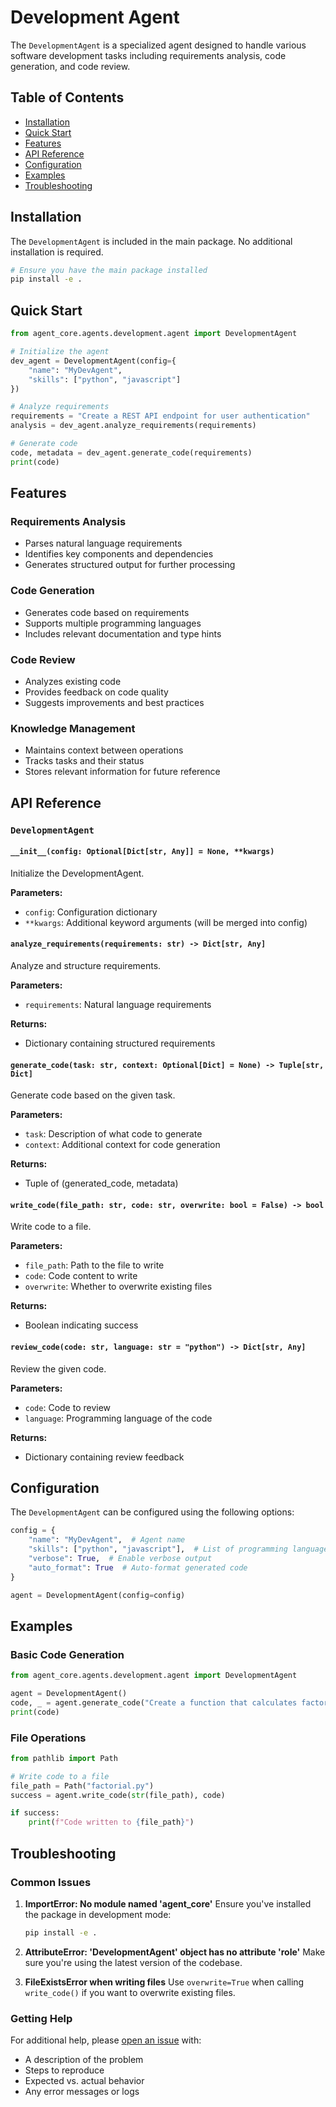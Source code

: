 # Development Agent

The `DevelopmentAgent` is a specialized agent designed to handle various software development tasks including requirements analysis, code generation, and code review.

## Table of Contents
- [Installation](#installation)
- [Quick Start](#quick-start)
- [Features](#features)
- [API Reference](#api-reference)
- [Configuration](#configuration)
- [Examples](#examples)
- [Troubleshooting](#troubleshooting)

## Installation

The `DevelopmentAgent` is included in the main package. No additional installation is required.

```bash
# Ensure you have the main package installed
pip install -e .
```

## Quick Start

```python
from agent_core.agents.development.agent import DevelopmentAgent

# Initialize the agent
dev_agent = DevelopmentAgent(config={
    "name": "MyDevAgent",
    "skills": ["python", "javascript"]
})

# Analyze requirements
requirements = "Create a REST API endpoint for user authentication"
analysis = dev_agent.analyze_requirements(requirements)

# Generate code
code, metadata = dev_agent.generate_code(requirements)
print(code)
```

## Features

### Requirements Analysis
- Parses natural language requirements
- Identifies key components and dependencies
- Generates structured output for further processing

### Code Generation
- Generates code based on requirements
- Supports multiple programming languages
- Includes relevant documentation and type hints

### Code Review
- Analyzes existing code
- Provides feedback on code quality
- Suggests improvements and best practices

### Knowledge Management
- Maintains context between operations
- Tracks tasks and their status
- Stores relevant information for future reference

## API Reference

### `DevelopmentAgent`

#### `__init__(config: Optional[Dict[str, Any]] = None, **kwargs)`
Initialize the DevelopmentAgent.

**Parameters:**
- `config`: Configuration dictionary
- `**kwargs`: Additional keyword arguments (will be merged into config)

#### `analyze_requirements(requirements: str) -> Dict[str, Any]`
Analyze and structure requirements.

**Parameters:**
- `requirements`: Natural language requirements

**Returns:**
- Dictionary containing structured requirements

#### `generate_code(task: str, context: Optional[Dict] = None) -> Tuple[str, Dict]`
Generate code based on the given task.

**Parameters:**
- `task`: Description of what code to generate
- `context`: Additional context for code generation

**Returns:**
- Tuple of (generated_code, metadata)

#### `write_code(file_path: str, code: str, overwrite: bool = False) -> bool`
Write code to a file.

**Parameters:**
- `file_path`: Path to the file to write
- `code`: Code content to write
- `overwrite`: Whether to overwrite existing files

**Returns:**
- Boolean indicating success

#### `review_code(code: str, language: str = "python") -> Dict[str, Any]`
Review the given code.

**Parameters:**
- `code`: Code to review
- `language`: Programming language of the code

**Returns:**
- Dictionary containing review feedback

## Configuration

The `DevelopmentAgent` can be configured using the following options:

```python
config = {
    "name": "MyDevAgent",  # Agent name
    "skills": ["python", "javascript"],  # List of programming languages
    "verbose": True,  # Enable verbose output
    "auto_format": True  # Auto-format generated code
}

agent = DevelopmentAgent(config=config)
```

## Examples

### Basic Code Generation

```python
from agent_core.agents.development.agent import DevelopmentAgent

agent = DevelopmentAgent()
code, _ = agent.generate_code("Create a function that calculates factorial")
print(code)
```

### File Operations

```python
from pathlib import Path

# Write code to a file
file_path = Path("factorial.py")
success = agent.write_code(str(file_path), code)

if success:
    print(f"Code written to {file_path}")
```

## Troubleshooting

### Common Issues

1. **ImportError: No module named 'agent_core'**
   Ensure you've installed the package in development mode:
   ```bash
   pip install -e .
   ```

2. **AttributeError: 'DevelopmentAgent' object has no attribute 'role'**
   Make sure you're using the latest version of the codebase.

3. **FileExistsError when writing files**
   Use `overwrite=True` when calling `write_code()` if you want to overwrite existing files.

### Getting Help

For additional help, please [open an issue](https://github.com/yourusername/ai-development-team/issues) with:
- A description of the problem
- Steps to reproduce
- Expected vs. actual behavior
- Any error messages or logs
